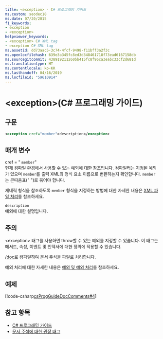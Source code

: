 ```yaml
---
title: <exception> - C# 프로그래밍 가이드
ms.custom: seodec18
ms.date: 07/20/2015
f1_keywords:
- exception
- <exception>
helpviewer_keywords:
- <exception> C# XML tag
- exception C# XML tag
ms.assetid: dd73aac5-3c74-4fcf-9498-f11bff3a2f3c
ms.openlocfilehash: 639e3a345fc8ed3d348461718f73ead6167158db
ms.sourcegitcommit: 438919211260bb415fc8f96ca3eabc33cf2d681d
ms.translationtype: HT
ms.contentlocale: ko-KR
ms.lasthandoff: 04/16/2019
ms.locfileid: "59610914"
---
```

# <a name="exception-c-programming-guide"></a>\<exception>(C# 프로그래밍 가이드)
## <a name="syntax"></a>구문  
  
```xml  
<exception cref="member">description</exception>  
```  
  
## <a name="parameters"></a>매개 변수  
 cref = " `member`"  
 현재 컴파일 환경에서 사용할 수 있는 예외에 대한 참조입니다. 컴파일러는 지정된 예외가 있으며 `member`를 출력 XML의 정식 요소 이름으로 변환하는지 확인합니다. `member`는 큰따옴표(" ")로 묶어야 합니다.  
  
 제네릭 형식을 참조하도록 `member` 형식을 지정하는 방법에 대한 자세한 내용은 [XML 파일 처리](processing-the-xml-file.md)를 참조하세요.
  
 `description`  
 예외에 대한 설명입니다.  
  
## <a name="remarks"></a>주의  
 \<exception> 태그를 사용하면 throw할 수 있는 예외를 지정할 수 있습니다. 이 태그는 메서드, 속성, 이벤트 및 인덱서에 대한 정의에 적용할 수 있습니다.  
  
 [/doc](../../language-reference/compiler-options/doc-compiler-option.md)로 컴파일하여 문서 주석을 파일로 처리합니다.  
  
 예외 처리에 대한 자세한 내용은 [예외 및 예외 처리](../exceptions/index.md)를 참조하세요.  
  
## <a name="example"></a>예제  
 [!code-csharp[csProgGuideDocComments#4](~/samples/snippets/csharp/VS_Snippets_VBCSharp/csProgGuideDocComments/CS/DocComments.cs#4)]  
  
## <a name="see-also"></a>참고 항목

- [C# 프로그래밍 가이드](../index.md)
- [문서 주석에 대한 권장 태그](recommended-tags-for-documentation-comments.md)
